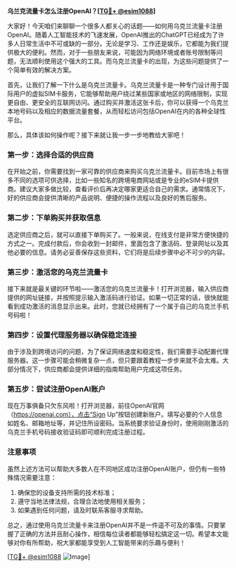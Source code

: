 **乌兰克流量卡怎么注册OpenAI？[[TG💪+ @esim1088](https://t.me/s/esim1088)]**

大家好！今天咱们来聊聊一个很多人都关心的话题——如何用乌克兰流量卡注册OpenAI。随着人工智能技术的飞速发展，OpenAI推出的ChatGPT已经成为了许多人日常生活中不可或缺的一部分。无论是学习、工作还是娱乐，它都能为我们提供极大的便利。然而，对于一些朋友来说，可能因为网络环境或者账号限制等问题，无法顺利使用这个强大的工具。而乌克兰流量卡的出现，为这些问题提供了一个简单有效的解决方案。

首先，让我们了解一下什么是乌克兰流量卡。乌克兰流量卡是一种专门设计用于国际用户的虚拟SIM卡服务，它能够帮助用户绕过某些国家或地区的网络限制，实现更自由、更安全的互联网访问。通过购买并激活这张卡后，你可以获得一个乌克兰本地号码以及相应的数据流量套餐，从而轻松访问包括OpenAI在内的各种全球性平台。

那么，具体该如何操作呢？接下来就让我一步一步地教给大家吧！

### 第一步：选择合适的供应商

在开始之前，你需要找到一家可靠的供应商来购买乌克兰流量卡。目前市场上有很多不同的选项可供选择，比如一些知名的跨境电商网站或是专业的eSIM卡提供商。建议大家多做比较，查看评价后再决定哪家更适合自己的需求。通常情况下，好的供应商会提供清晰的产品说明、便捷的操作流程以及良好的售后服务。

### 第二步：下单购买并获取信息

选定供应商之后，就可以直接下单购买了。一般来说，在线支付是非常方便快捷的方式之一。完成付款后，你会收到一封邮件，里面包含了激活码、登录网址以及其他必要的信息。请务必妥善保存这些资料，它们将是后续步骤中必不可少的内容。

### 第三步：激活您的乌克兰流量卡

接下来就是最关键的环节啦——激活您的乌克兰流量卡！打开浏览器，输入供应商提供的网址链接，并按照提示输入激活码进行验证。如果一切正常的话，很快就能看到成功激活的消息显示出来。此时，您就已经拥有了一个属于自己的乌克兰手机号码啦！

### 第四步：设置代理服务器以确保稳定连接

由于涉及到跨境访问的问题，为了保证网络速度和稳定性，我们需要手动配置代理服务器。这一步骤可能会稍微复杂一点，但只要跟着教程一步步来就不会太难。大部分情况下，供应商都会提供详细的指南帮助用户完成这项任务。

### 第五步：尝试注册OpenAI账户

现在万事俱备只欠东风啦！打开浏览器，前往OpenAI官网（https://openai.com），点击“Sign Up”按钮创建新账户。填写必要的个人信息如姓名、邮箱地址等，并记住所设密码。当系统要求验证身份时，使用刚刚激活的乌克兰手机号码接收验证码即可顺利完成注册过程。

### 注意事项

虽然上述方法可以帮助大多数人在不同地区成功注册OpenAI账户，但仍有一些特殊情况需要注意：

1. 确保您的设备支持所需的技术标准；
2. 遵守当地法律法规，合理合法地使用相关服务；
3. 如果遇到任何问题，请及时联系客服寻求帮助。

总之，通过使用乌克兰流量卡来注册OpenAI并不是一件遥不可及的事情。只要掌握了正确的方法并且耐心操作，相信每位读者都能够轻松搞定这一切。希望本文能够对你有所帮助，祝大家都能享受到人工智能带来的乐趣与便利！

[[TG💪+ @esim1088](https://t.me/s/esim1088) ![Image](https://i.postimg.cc/4NQfJmqS/Snipaste-2025-05-13-00-14-12.png)]